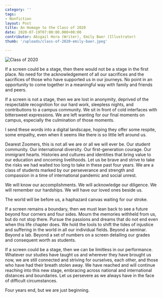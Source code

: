 ```yaml
---
category: ''
tags: 
- Nonfiction
layout: Post
title: An Homage to the Class of 2020
date: 2020-07-19T07:00:00.000+00:00
contributor: Abigail Hora (Writer), Emily Baer (Illustrator)
thumb: '/uploads/class-of-2020-emily-baer.jpeg'

---
```

<p class="center">
    <img src="{{ site.baseurl }}{{ page.thumb }}" alt="Class of 2020" class="w450">
</p>

If a screen could be a stage, then there would not be a stage in the first place. No need for the acknowledgement of all our sacrifices and the sacrifices of those who have supported us in our journeys. No point in an opportunity to come together in a meaningful way with family and friends and peers.

If a screen is not a stage, then we are lost in anonymity, deprived of the respectable recognition for our hard work, sleepless nights, and contributions to a campus community. We sit in front of cold interfaces with bittersweet expressions. We are left wanting for our final moments on campus, especially the culmination of those moments.

I send these words into a digital landscape, hoping they offer some respite, some empathy, even when it seems like there is so little left around us.

Dearest Zoomers, this is not all we are or all we will ever be. Our student community. Our international diversity. Our first-generation courage. Our immigrant hearts. Histories and cultures and identities that bring value to our education and oncoming livelihoods. Let us be brave and strive to take the risks we had waited too long to take in these past four years. We are a class of students marked by our perseverance and strength and compassion in a time of international pandemic and social unrest.

We will know our accomplishments. We will acknowledge our diligence. We will remember our hardships. We will have our loved ones beside us.

The world will be before us, a haphazard canvas waiting for our stroke.

If a screen remains a boundary, then we must lean back to see a future beyond four corners and four sides. Mourn the memories withheld from us, but do not stop there. Pursue the passions and dreams that do not end even when this life chapter does. We hold the tools to shift the tides of injustice and suffering in the world in all our individual fields. Beyond a seminar. Beyond a lab. Beyond a set of numbers on a screen detailing our grades and consequent worth as students.

If a screen could be a stage, then we can be limitless in our performance. Whatever our studies have taught us and wherever they have brought us now, we are still connected and striving for ourselves, each other, and those who have had their breath stolen away. We have reached and will continue reaching into this new stage, embracing across national and international distances and boundaries. Let us persevere as we always have in the face of difficult circumstances.

Four years end, but we are just beginning.